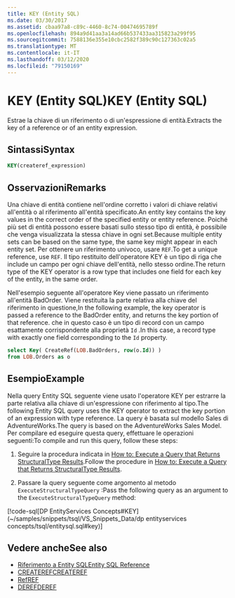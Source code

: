 ```yaml
---
title: KEY (Entity SQL)
ms.date: 03/30/2017
ms.assetid: cbaa97a8-c89c-4460-8c74-00474695789f
ms.openlocfilehash: 894a9d41aa3a14ad66b537433aa315823a299f95
ms.sourcegitcommit: 7588136e355e10cbc2582f389c90c127363c02a5
ms.translationtype: MT
ms.contentlocale: it-IT
ms.lasthandoff: 03/12/2020
ms.locfileid: "79150169"
---
```

# <a name="key-entity-sql"></a><span data-ttu-id="43c50-102">KEY (Entity SQL)</span><span class="sxs-lookup"><span data-stu-id="43c50-102">KEY (Entity SQL)</span></span>
<span data-ttu-id="43c50-103">Estrae la chiave di un riferimento o di un'espressione di entità.</span><span class="sxs-lookup"><span data-stu-id="43c50-103">Extracts the key of a reference or of an entity expression.</span></span>  
  
## <a name="syntax"></a><span data-ttu-id="43c50-104">Sintassi</span><span class="sxs-lookup"><span data-stu-id="43c50-104">Syntax</span></span>  
  
```sql  
KEY(createref_expression)  
```  
  
## <a name="remarks"></a><span data-ttu-id="43c50-105">Osservazioni</span><span class="sxs-lookup"><span data-stu-id="43c50-105">Remarks</span></span>  
 <span data-ttu-id="43c50-106">Una chiave di entità contiene nell'ordine corretto i valori di chiave relativi all'entità o al riferimento all'entità specificato.</span><span class="sxs-lookup"><span data-stu-id="43c50-106">An entity key contains the key values in the correct order of the specified entity or entity reference.</span></span> <span data-ttu-id="43c50-107">Poiché più set di entità possono essere basati sullo stesso tipo di entità, è possibile che venga visualizzata la stessa chiave in ogni set.</span><span class="sxs-lookup"><span data-stu-id="43c50-107">Because multiple entity sets can be based on the same type, the same key might appear in each entity set.</span></span> <span data-ttu-id="43c50-108">Per ottenere un riferimento univoco, usare `REF`.</span><span class="sxs-lookup"><span data-stu-id="43c50-108">To get a unique reference, use `REF`.</span></span> <span data-ttu-id="43c50-109">Il tipo restituito dell'operatore KEY è un tipo di riga che include un campo per ogni chiave dell'entità, nello stesso ordine.</span><span class="sxs-lookup"><span data-stu-id="43c50-109">The return type of the KEY operator is a row type that includes one field for each key of the entity, in the same order.</span></span>  
  
 <span data-ttu-id="43c50-110">Nell'esempio seguente all'operatore Key viene passato un riferimento all'entità BadOrder. Viene restituita la parte relativa alla chiave del riferimento in questione,</span><span class="sxs-lookup"><span data-stu-id="43c50-110">In the following example, the key operator is passed a reference to the BadOrder entity, and returns the key portion of that reference.</span></span> <span data-ttu-id="43c50-111">che in questo caso è un tipo di record con un campo esattamente corrispondente alla proprietà `Id` .</span><span class="sxs-lookup"><span data-stu-id="43c50-111">In this case, a record type with exactly one field corresponding to the `Id` property.</span></span>  
  
```sql  
select Key( CreateRef(LOB.BadOrders, row(o.Id)) )
from LOB.Orders as o  
```  
  
## <a name="example"></a><span data-ttu-id="43c50-112">Esempio</span><span class="sxs-lookup"><span data-stu-id="43c50-112">Example</span></span>  
 <span data-ttu-id="43c50-113">Nella query Entity SQL seguente viene usato l'operatore KEY per estrarre la parte relativa alla chiave di un'espressione con riferimento al tipo.</span><span class="sxs-lookup"><span data-stu-id="43c50-113">The following Entity SQL query uses the KEY operator to extract the key portion of an expression with type reference.</span></span> <span data-ttu-id="43c50-114">La query è basata sul modello Sales di AdventureWorks.</span><span class="sxs-lookup"><span data-stu-id="43c50-114">The query is based on the AdventureWorks Sales Model.</span></span> <span data-ttu-id="43c50-115">Per compilare ed eseguire questa query, effettuare le operazioni seguenti:</span><span class="sxs-lookup"><span data-stu-id="43c50-115">To compile and run this query, follow these steps:</span></span>  
  
1. <span data-ttu-id="43c50-116">Seguire la procedura indicata in [How to: Execute a Query that Returns StructuralType Results](../how-to-execute-a-query-that-returns-structuraltype-results.md).</span><span class="sxs-lookup"><span data-stu-id="43c50-116">Follow the procedure in [How to: Execute a Query that Returns StructuralType Results](../how-to-execute-a-query-that-returns-structuraltype-results.md).</span></span>  
  
2. <span data-ttu-id="43c50-117">Passare la query seguente come argomento al metodo `ExecuteStructuralTypeQuery` :</span><span class="sxs-lookup"><span data-stu-id="43c50-117">Pass the following query as an argument to the `ExecuteStructuralTypeQuery` method:</span></span>  
  
 [!code-sql[DP EntityServices Concepts#KEY](~/samples/snippets/tsql/VS_Snippets_Data/dp entityservices concepts/tsql/entitysql.sql#key)]  
  
## <a name="see-also"></a><span data-ttu-id="43c50-118">Vedere anche</span><span class="sxs-lookup"><span data-stu-id="43c50-118">See also</span></span>

- [<span data-ttu-id="43c50-119">Riferimento a Entity SQL</span><span class="sxs-lookup"><span data-stu-id="43c50-119">Entity SQL Reference</span></span>](entity-sql-reference.md)
- [<span data-ttu-id="43c50-120">CREATEREF</span><span class="sxs-lookup"><span data-stu-id="43c50-120">CREATEREF</span></span>](createref-entity-sql.md)
- [<span data-ttu-id="43c50-121">Ref</span><span class="sxs-lookup"><span data-stu-id="43c50-121">REF</span></span>](ref-entity-sql.md)
- [<span data-ttu-id="43c50-122">DEREF</span><span class="sxs-lookup"><span data-stu-id="43c50-122">DEREF</span></span>](deref-entity-sql.md)
